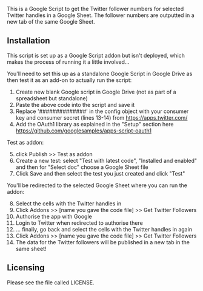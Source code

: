 This is a Google Script to get the Twitter follower numbers for selected Twitter handles in a Google Sheet. The follower numbers are outputted in a new tab of the same Google Sheet.

## Installation

This script is set up as a Google Script addon but isn't deployed, which makes the process of running it a little involved...

You'll need to set this up as a standalone Google Script in Google Drive as then test it as an add-on to actually run the script:

1. Create new blank Google script in Google Drive (not as part of a spreadsheet but standalone)
2. Paste the above code into the script and save it
3. Replace '##############' in the config object with your consumer key and consumer secret (lines 13-14) from https://apps.twitter.com/
4. Add the OAuth1 library as explained in the "Setup" section here https://github.com/googlesamples/apps-script-oauth1

Test as addon:

5. click Publish >> Test as addon
6. Create a new test: select "Test with latest code", "Installed and enabled" and then for "Select doc" choose a Google Sheet file
7. Click Save and then select the test you just created and click "Test"

You'll be redirected to the selected Google Sheet where you can run the addon:

8. Select the cells with the Twitter handles in
9. Click Addons >> [name you gave the code file] >> Get Twitter Followers
10. Authorise the app with Google
11. Login to Twitter when redirected to authorise there
12. ... finally, go back and select the cells with the Twitter handles in again
13. Click Addons >> [name you gave the code file] >> Get Twitter Followers
14. The data for the Twitter followers will be published in a new tab in the same sheet!

## Licensing
  
Please see the file called LICENSE.